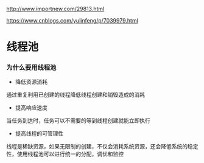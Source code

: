 http://www.importnew.com/29813.html

https://www.cnblogs.com/yulinfeng/p/7039979.html

# 线程池
### 为什么要用线程池
- 降低资源消耗

通过重复利用已创建的线程降低线程创建和销毁造成的消耗
- 提高响应速度

当任务到达时，任务可以不需要的等到线程创建就能立即执行
- 提高线程的可管理性

线程是稀缺资源，如果无限制的创建，不仅会消耗系统资源，还会降低系统的稳定性，使用线程池可以进行统一的分配，调优和监控
